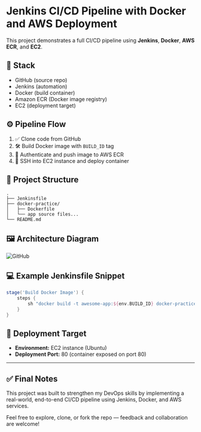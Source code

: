 # Jenkins CI/CD Pipeline with Docker and AWS Deployment

This project demonstrates a full CI/CD pipeline using **Jenkins**, **Docker**, **AWS ECR**, and **EC2**.

## 🔧 Stack

- GitHub (source repo)
- Jenkins (automation)
- Docker (build container)
- Amazon ECR (Docker image registry)
- EC2 (deployment target)

## ⚙️ Pipeline Flow

1. ✅ Clone code from GitHub
2. 🛠️ Build Docker image with `BUILD_ID` tag
3. 🔐 Authenticate and push image to AWS ECR
4. 🚀 SSH into EC2 instance and deploy container

## 📂 Project Structure

```plaintext
.
├── Jenkinsfile
├── docker-practice/
│   ├── Dockerfile
│   └── app source files...
└── README.md
```



## 🖼️ Architecture Diagram

![GitHub](https://github.com/user-attachments/assets/9eec4da9-c4f4-4b30-946f-9b6e130396bb)

## 💻 Example Jenkinsfile Snippet

```groovy
stage('Build Docker Image') {
    steps {
        sh "docker build -t awesome-app:${env.BUILD_ID} docker-practice"
    }
}
```

## 🚀 Deployment Target

- **Environment:** EC2 instance (Ubuntu)
- **Deployment Port:** 80 (container exposed on port 80)

---

## ✅ Final Notes

This project was built to strengthen my DevOps skills by implementing a real-world, end-to-end CI/CD pipeline using Jenkins, Docker, and AWS services.

Feel free to explore, clone, or fork the repo — feedback and collaboration are welcome!

